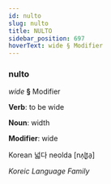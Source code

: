 ```yaml
---
id: nulto
slug: nulto
title: NULTO
sidebar_position: 697
hoverText: wide § Modifier
---
```


### nulto

*wide* **§** Modifier

**Verb**: to be wide

**Noun**: width

**Modifier**: wide

Korean 넓다 neolda [nʌ̹ɭt͈a̠]

*Koreic Language Family*